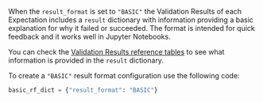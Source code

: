 When the `result_format` is set to `"BASIC"` the Validation Results of each Expectation includes a `result` dictionary with information providing a basic explanation for why it failed or succeeded. The format is intended for quick feedback and it works well in Jupyter Notebooks.

You can check the [Validation Results reference tables](#validation-results-reference-tables) to see what information is provided in the `result` dictionary.

To create a `"BASIC"` result format configuration use the following code:

```python
basic_rf_dict = {"result_format": "BASIC"}
```